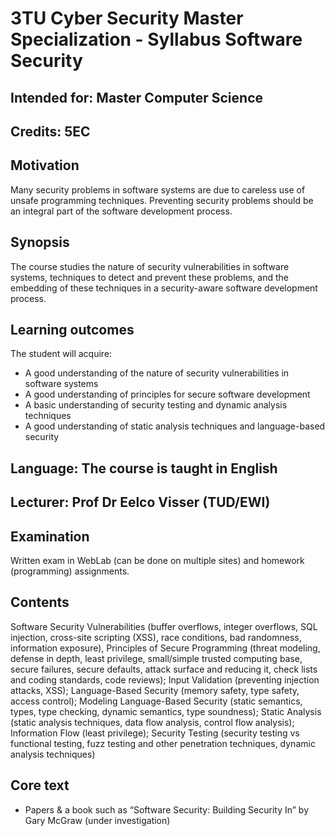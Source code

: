 
# 3TU Cyber Security Master Specialization - Syllabus Software Security

## Intended for: Master Computer Science
## Credits: 5EC

## Motivation

Many security problems in software systems are due to careless use of unsafe programming techniques. Preventing security problems should be an integral part of the software development process.

## Synopsis

The course studies the nature of security vulnerabilities in software systems, techniques to detect and prevent these problems, and the embedding of these techniques in a security-aware software development process. 

## Learning outcomes

The student will acquire:

* A good understanding of the nature of security vulnerabilities in software systems
* A good understanding of principles for secure software development
* A basic understanding of security testing and dynamic analysis techniques
* A good understanding of static analysis techniques and language-based security

## Language: The course is taught in English

## Lecturer: Prof Dr Eelco Visser (TUD/EWI)

## Examination

Written exam in WebLab (can be done on multiple sites) and homework (programming) assignments.

## Contents

Software Security Vulnerabilities (buffer overflows, integer overflows, SQL injection, cross-site scripting (XSS), race conditions, bad randomness, information exposure), Principles of Secure Programming (threat modeling, defense in depth, least privilege, small/simple trusted computing base, secure failures, secure defaults, attack surface and reducing it, check lists and coding standards, code reviews); Input Validation (preventing injection attacks, XSS); Language-Based Security (memory safety, type safety, access control); Modeling Language-Based Security (static semantics, types, type checking, dynamic semantics, type soundness); Static Analysis (static analysis techniques, data flow analysis, control flow analysis); Information Flow (least privilege); Security Testing (security testing vs functional testing, fuzz testing and other penetration techniques, dynamic analysis techniques)

## Core text

- Papers & a book such as “Software Security: Building Security In” by Gary McGraw (under investigation)